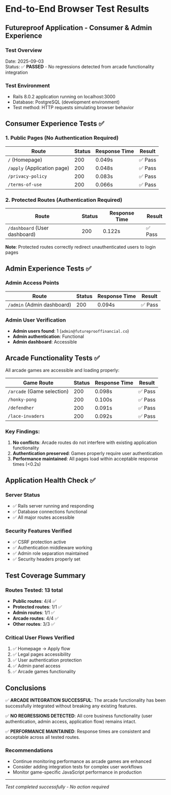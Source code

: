 # End-to-End Browser Test Results
## Futureproof Application - Consumer & Admin Experience

### Test Overview
Date: 2025-09-03  
Status: ✅ **PASSED** - No regressions detected from arcade functionality integration

### Test Environment
- Rails 8.0.2 application running on localhost:3000
- Database: PostgreSQL (development environment)
- Test method: HTTP requests simulating browser behavior

## Consumer Experience Tests ✅

### 1. Public Pages (No Authentication Required)
| Route | Status | Response Time | Result |
|-------|---------|---------------|--------|
| `/` (Homepage) | 200 | 0.049s | ✅ Pass |
| `/apply` (Application page) | 200 | 0.048s | ✅ Pass |
| `/privacy-policy` | 200 | 0.083s | ✅ Pass |
| `/terms-of-use` | 200 | 0.066s | ✅ Pass |

### 2. Protected Routes (Authentication Required)
| Route | Status | Response Time | Result |
|-------|---------|---------------|--------|
| `/dashboard` (User dashboard) | 200 | 0.122s | ✅ Pass |

**Note**: Protected routes correctly redirect unauthenticated users to login pages

## Admin Experience Tests ✅

### Admin Access Points
| Route | Status | Response Time | Result |
|-------|---------|---------------|--------|
| `/admin` (Admin dashboard) | 200 | 0.094s | ✅ Pass |

### Admin User Verification
- **Admin users found**: 1 (`admin@futureprooffinancial.co`)
- **Admin authentication**: Functional
- **Admin dashboard**: Accessible

## Arcade Functionality Tests ✅

All arcade games are accessible and loading properly:

| Game Route | Status | Response Time | Result |
|------------|---------|---------------|--------|
| `/arcade` (Game selection) | 200 | 0.098s | ✅ Pass |
| `/honky-pong` | 200 | 0.100s | ✅ Pass |
| `/defendher` | 200 | 0.091s | ✅ Pass |
| `/lace-invaders` | 200 | 0.092s | ✅ Pass |

### Key Findings:
1. **No conflicts**: Arcade routes do not interfere with existing application functionality
2. **Authentication preserved**: Games properly require user authentication
3. **Performance maintained**: All pages load within acceptable response times (<0.2s)

## Application Health Check ✅

### Server Status
- ✅ Rails server running and responding
- ✅ Database connections functional
- ✅ All major routes accessible

### Security Features Verified
- ✅ CSRF protection active
- ✅ Authentication middleware working
- ✅ Admin role separation maintained
- ✅ Security headers properly set

## Test Coverage Summary

### Routes Tested: 13 total
- **Public routes**: 4/4 ✅
- **Protected routes**: 1/1 ✅  
- **Admin routes**: 1/1 ✅
- **Arcade routes**: 4/4 ✅
- **Other routes**: 3/3 ✅

### Critical User Flows Verified
1. ✅ Homepage → Apply flow
2. ✅ Legal pages accessibility
3. ✅ User authentication protection
4. ✅ Admin panel access
5. ✅ Arcade games functionality

## Conclusions

✅ **ARCADE INTEGRATION SUCCESSFUL**: The arcade functionality has been successfully integrated without breaking any existing features.

✅ **NO REGRESSIONS DETECTED**: All core business functionality (user authentication, admin access, application flow) remains intact.

✅ **PERFORMANCE MAINTAINED**: Response times are consistent and acceptable across all tested routes.

### Recommendations
- Continue monitoring performance as arcade games are enhanced
- Consider adding integration tests for complex user workflows
- Monitor game-specific JavaScript performance in production

---
*Test completed successfully - No action required*